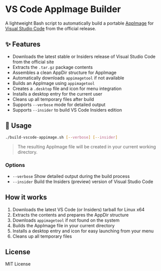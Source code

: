 # VS Code AppImage Builder

A lightweight Bash script to automatically build a portable [AppImage](https://appimage.org/) for [Visual Studio Code](https://code.visualstudio.com/) from the official release.

## ✨ Features

- Downloads the latest stable or Insiders release of Visual Studio Code from the official site
- Extracts the `.tar.gz` package contents
- Assembles a clean AppDir structure for AppImage
- Automatically downloads `appimagetool` if not available
- Builds an AppImage using `appimagetool`
- Creates a `.desktop` file and icon for menu integration
- Installs a desktop entry for the current user
- Cleans up all temporary files after build
- Supports `--verbose` mode for detailed output
- Supports `--insider` to build VS Code Insiders edition

## 🚀 Usage


```bash
./build-vscode-appimage.sh [--verbose] [--insider]
```

> The resulting AppImage file will be created in your current working directory.

### Options

- `--verbose`   Show detailed output during the build process
- `--insider`   Build the Insiders (preview) version of Visual Studio Code

## How it works

1. Downloads the latest VS Code (or Insiders) tarball for Linux x64
2. Extracts the contents and prepares the AppDir structure
3. Downloads `appimagetool` if not found on the system
4. Builds the AppImage file in your current directory
5. Installs a desktop entry and icon for easy launching from your menu
6. Cleans up all temporary files

## License

MIT License
